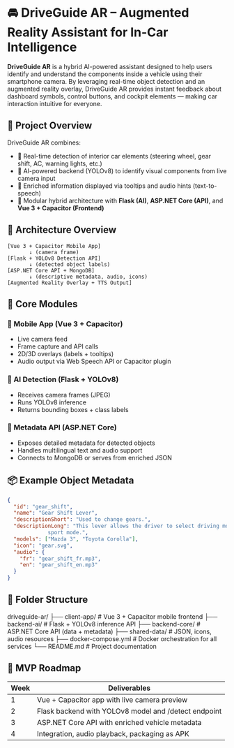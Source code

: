 # 🚘 DriveGuide AR – Augmented Reality Assistant for In-Car Intelligence

**DriveGuide AR** is a hybrid AI-powered assistant designed to help users identify and understand the components inside a vehicle using their smartphone camera. By leveraging real-time object detection and an augmented reality overlay, DriveGuide AR provides instant feedback about dashboard symbols, control buttons, and cockpit elements — making car interaction intuitive for everyone.


## 🎯 Project Overview

DriveGuide AR combines:

- 📸 Real-time detection of interior car elements (steering wheel, gear shift, AC, warning lights, etc.)
- 🧠 AI-powered backend (YOLOv8) to identify visual components from live camera input
- 💬 Enriched information displayed via tooltips and audio hints (text-to-speech)
- 🧩 Modular hybrid architecture with **Flask (AI)**, **ASP.NET Core (API)**, and **Vue 3 + Capacitor (Frontend)**


## 🧠 Architecture Overview

```plaintext
[Vue 3 + Capacitor Mobile App]
       ↓ (camera frame)
[Flask + YOLOv8 Detection API]
       ↓ (detected object labels)
[ASP.NET Core API + MongoDB]
       ↓ (descriptive metadata, audio, icons)
[Augmented Reality Overlay + TTS Output]
```


## 🧩 Core Modules

### 📱 Mobile App (Vue 3 + Capacitor)
- Live camera feed
- Frame capture and API calls
- 2D/3D overlays (labels + tooltips)
- Audio output via Web Speech API or Capacitor plugin

### 🧠 AI Detection (Flask + YOLOv8)
- Receives camera frames (JPEG)
- Runs YOLOv8 inference
- Returns bounding boxes + class labels

### 🧰 Metadata API (ASP.NET Core)
- Exposes detailed metadata for detected objects
- Handles multilingual text and audio support
- Connects to MongoDB or serves from enriched JSON


## 📦 Example Object Metadata

```json
{
  "id": "gear_shift",
  "name": "Gear Shift Lever",
  "descriptionShort": "Used to change gears.",
  "descriptionLong": "This lever allows the driver to select driving modes: Drive (D), Neutral (N), Reverse (R), and Park (P). Some models also support manual or 
             sport mode.",
  "models": ["Mazda 3", "Toyota Corolla"],
  "icon": "gear.svg",
  "audio": {
    "fr": "gear_shift_fr.mp3",
    "en": "gear_shift_en.mp3"
  }
}

```

## 📂 Folder Structure

driveguide-ar/
├── client-app/           # Vue 3 + Capacitor mobile frontend
├── backend-ai/           # Flask + YOLOv8 inference API
├── backend-core/         # ASP.NET Core API (data + metadata)
├── shared-data/          # JSON, icons, audio resources
├── docker-compose.yml    # Docker orchestration for all services
└── README.md             # Project documentation


## 🚀 MVP Roadmap

| Week | Deliverables                                                                 |
|------|------------------------------------------------------------------------------|
| 1    | Vue + Capacitor app with live camera preview                                 |
| 2    | Flask backend with YOLOv8 model and /detect endpoint                         |
| 3    | ASP.NET Core API with enriched vehicle metadata                              |
| 4    | Integration, audio playback, packaging as APK                                |

